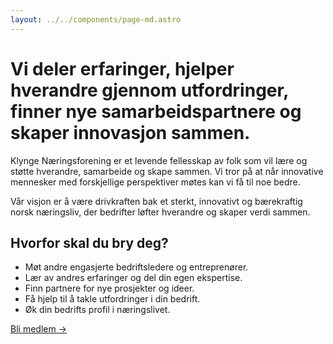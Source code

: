 ```yaml
---
layout: ../../components/page-md.astro
---
```


# Vi deler erfaringer, hjelper hverandre gjennom utfordringer, finner nye samarbeidspartnere og skaper innovasjon sammen.

Klynge Næringsforening er et levende fellesskap av folk som vil lære og støtte
hverandre, samarbeide og skape sammen. Vi tror på at når innovative mennesker
med forskjellige perspektiver møtes kan vi få til noe bedre.

Vår visjon er å være drivkraften bak et sterkt, innovativt og bærekraftig norsk
næringsliv, der bedrifter løfter hverandre og skaper verdi sammen.

## Hvorfor skal du bry deg?

- Møt andre engasjerte bedriftsledere og entreprenører.
- Lær av andres erfaringer og del din egen ekspertise.
- Finn partnere for nye prosjekter og ideer.
- Få hjelp til å takle utfordringer i din bedrift.
- Øk din bedrifts profil i næringslivet.

[Bli medlem →](/medlem)
